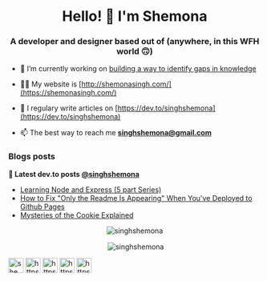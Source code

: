 <h1 align="center">Hello! 👋  I'm Shemona</h1>
<h3 align="center">A developer and designer based out of (anywhere, in this WFH world 🙃)</h3>

- 🔭 I’m currently working on [building a way to identify gaps in knowledge](https://github.com/singhshemona/recommend)

- 👨‍💻 My website is [http://shemonasingh.com/](https://shemonasingh.com/)

- 📝 I regulary write articles on [https://dev.to/singhshemona](https://dev.to/singhshemona)

- 📫 The best way to reach me **singhshemona@gmail.com**

### Blogs posts
**📕 Latest dev.to posts [@singhshemona](https://dev.to/singhshemona)**
<!-- BLOG-POST-LIST:START -->
- [Learning Node and Express (5 part Series)](https://dev.to/singhshemona/learning-nodejs-part-1-understanding-the-essentials-4h4o)
- [How to Fix "Only the Readme Is Appearing" When You've Deployed to Github Pages](https://dev.to/singhshemona/how-to-fix-only-the-readme-is-appearing-when-you-ve-deployed-to-github-pages-1ga3)
- [Mysteries of the Cookie Explained](https://dev.to/singhshemona/cookies-2967)
<!-- BLOG-POST-LIST:END -->

<p align="center"><img align="center" src="https://github-readme-stats.vercel.app/api/top-langs/?username=singhshemona&layout=compact&hide=html" alt="singhshemona" /></p>

<p align="center">&nbsp;<img align="center" src="https://github-readme-stats.vercel.app/api?username=singhshemona&show_icons=true" alt="singhshemona" /></p>

<p>
<a href="https://codepen.io/shemona singh" target="blank"><img align="center" src="https://cdn.jsdelivr.net/npm/simple-icons@3.0.1/icons/codepen.svg" alt="shemona singh" height="30" width="30" /></a>
<a href="https://dev.to/https://dev.to/singhshemona" target="blank"><img align="center" src="https://cdn.jsdelivr.net/npm/simple-icons@3.0.1/icons/dev-dot-to.svg" alt="https://dev.to/singhshemona" height="30" width="30" /></a>
<a href="https://linkedin.com/in/https://www.linkedin.com/in/shemonasingh/" target="blank"><img align="center" src="https://cdn.jsdelivr.net/npm/simple-icons@3.0.1/icons/linkedin.svg" alt="https://www.linkedin.com/in/shemonasingh/" height="30" width="30" /></a>
<a href="https://stackoverflow.com/users/https://stackoverflow.com/users/6343218/shemona-singh" target="blank"><img align="center" src="https://cdn.jsdelivr.net/npm/simple-icons@3.0.1/icons/stackoverflow.svg" alt="https://stackoverflow.com/users/6343218/shemona-singh" height="30" width="30" /></a>
<a href="https://www.behance.net/https://www.behance.net/singhshemona" target="blank"><img align="center" src="https://cdn.jsdelivr.net/npm/simple-icons@3.0.1/icons/behance.svg" alt="https://www.behance.net/singhshemona" height="30" width="30" /></a>
</p>
